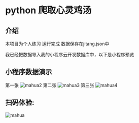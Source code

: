 # python 爬取心灵鸡汤 
## 介绍
本项目为个人练习
运行完成 数据保存在jitang.json中

我已经把数据导入我的小程序云开发数据库中，以下是小程序预览

## 小程序数据演示
第一张
![mahua2](Demonstration%20(1).jpg)
第二张
![mahua3](Demonstration%20(2).jpg)
第三张
![mahua4](Demonstration%20(3).jpg)

## 扫码体验:

![mahua](logo.png)
